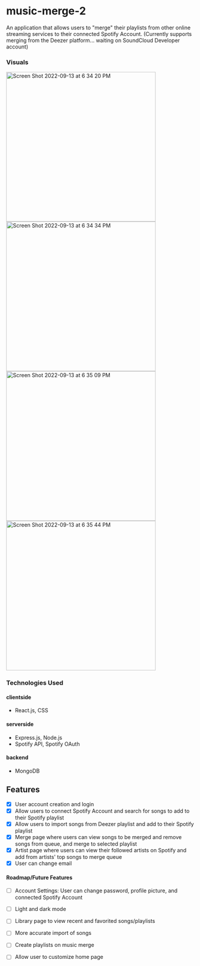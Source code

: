 # music-merge-2
An application that allows users to "merge" their playlists from other online streaming services to their connected Spotify Account.
(Currently supports merging from the Deezer platform... waiting on SoundCloud Developer account)

### Visuals
<img width="400" alt="Screen Shot 2022-09-13 at 6 34 20 PM" src="https://user-images.githubusercontent.com/81380688/190038794-79a97d9c-4105-4f9e-8003-3148d952010e.png"> <img width="400" alt="Screen Shot 2022-09-13 at 6 34 34 PM" src="https://user-images.githubusercontent.com/81380688/190038821-6d0646fc-5cae-42df-8416-76c54bb8c52e.png">
<img width="400" alt="Screen Shot 2022-09-13 at 6 35 09 PM" src="https://user-images.githubusercontent.com/81380688/190038883-2a313f33-14ce-43d1-aff5-5911386d20d2.png"> <img width="400" alt="Screen Shot 2022-09-13 at 6 35 44 PM" src="https://user-images.githubusercontent.com/81380688/190038968-ca170c2f-f2d1-494b-bd4f-eed353884048.png">


### Technologies Used
#### clientside
- React.js, CSS
#### serverside
- Express.js, Node.js
- Spotify API, Spotify OAuth
#### backend
- MongoDB

## Features
- [x] User account creation and login
- [x] Allow users to connect Spotify Account and search for songs to add to their Spotify playlist
- [x] Allow users to import songs from Deezer playlist and add to their Spotify playlist
- [x] Merge page where users can view songs to be merged and remove songs from queue, and merge to selected playlist
- [x] Artist page where users can view their followed artists on Spotify and add from artists' top songs to merge queue
- [x] User can change email

#### Roadmap/Future Features
- [ ] Account Settings: User can change password, profile picture, and connected Spotify Account
- [ ] Light and dark mode
- [ ] Library page to view recent and favorited songs/playlists
- [ ] More accurate import of songs 
- [ ] Create playlists on music merge
- [ ] Allow user to customize home page


